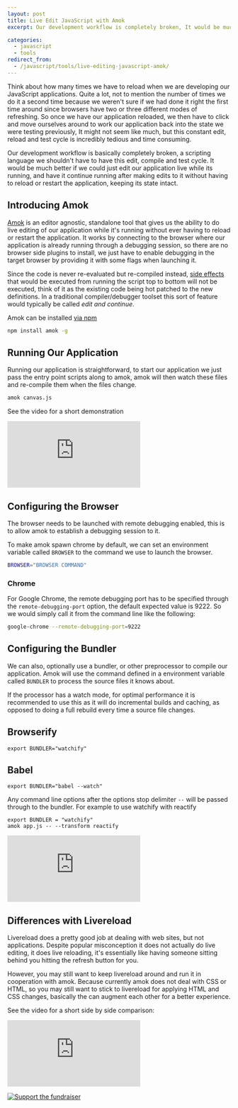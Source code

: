 ```yaml
---
layout: post
title: Live Edit JavaScript with Amok
excerpt: Our development workflow is completely broken, It would be much better if we could just edit our application live while its running, and have it continue running after editing without having to reload it nor losing its state.

categories:
  - javascript
  - tools
redirect_from:
  - /javascript/tools/live-editing-javascript-amok/
---
```

Think about how many times we have to reload when we are developing our JavaScript applications. Quite a lot, not to mention the number of times we do it a second time because we weren't sure if we had done it right the first time around since browsers have two or three different modes of refreshing. So once we have our application reloaded, we then have to click and move ourselves around to work our application back into the state we were testing previously, It might not seem like much, but this constant edit, reload and test cycle is incredibly tedious and time consuming.

Our development workflow is basically completely broken, a scripting language we shouldn't have to have this edit, compile and test cycle. It would be much better if we could just edit our application live while its running, and have it continue running after making edits to it without having to reload or restart the application, keeping its state intact.

## Introducing Amok

[Amok](https://github.com/caspervonb/amok) is an editor agnostic, standalone tool that gives us the ability to do live editing of our application while it's running without ever having to reload or restart the application. It works by connecting to the browser where our application is already running through a debugging session, so there are no browser side plugins to install, we just have to enable debugging in the target browser by providing it with some flags when launching it.

Since the code is never re-evaluated but re-compiled instead, [side effects](http://en.wikipedia.org/wiki/Side_effect_%28computer_science%29) that would be executed from running the script top to bottom will not be executed, think of it as the existing code being hot patched to the new definitions. In a traditional compiler/debugger toolset this sort of feature would typically be called *edit and continue*.

Amok can be installed [via npm](https://www.npmjs.com/package/amok)

```sh
npm install amok -g
```

## Running Our Application

Running our application is straightforward, to start our application we just pass the entry point scripts along to amok, amok will then watch these files and re-compile them when the files change.

```sh
amok canvas.js
```

See the video for a short demonstration

<div class="embed-container">
<iframe src="https://www.youtube.com/embed/xHXqyfkct2w?rel=0&amp;showinfo=0" frameborder="0" allowfullscreen></iframe>
</div>

## Configuring the Browser 

The browser needs to be launched with remote debugging enabled, this is to allow amok to establish a debugging session to it.

To make amok spawn chrome by default, we can set an environment variable called `BROWSER` to the command we use to launch the browser.

```sh
BROWSER="BROWSER COMMAND"
```

### Chrome

For Google Chrome, the remote debugging port has to be specified through the `remote-debugging-port` option, the default expected value is 9222. So we would simply call it from the command line like the following:

```sh
google-chrome --remote-debugging-port=9222
```

## Configuring the Bundler
We can also, optionally use a bundler, or other preprocessor to compile our application. Amok will use the command defined in a environment variable called `BUNDLER` to process the source files it knows about.

If the processor has a watch mode, for optimal performance it is recommended to use this as it will do incremental builds and caching, as opposed to doing a full rebuild every time a source file changes.

## Browserify

```
export BUNDLER="watchify"
```

## Babel

```
export BUNDLER="babel --watch"
```

Any command line options after the options stop delimiter `--` will be passed through to the bundler. For example to use watchify with reactify

```
export BUNDLER = "watchify"
amok app.js -- --transform reactify
```

<div class='embed-container'>
<iframe src="https://www.youtube.com/embed/-aWINzxCNW4?rel=0&amp;showinfo=0" frameborder="0" allowfullscreen></iframe>
</div>

## Differences with Livereload

Livereload does a pretty good job at dealing with web sites, but not applications. Despite popular misconception it does not actually do live editing, it does live reloading, it's essentially like having someone sitting behind you hitting the refresh button for you.

However, you may still want to keep livereload around and run it in cooperation with amok. Because currently amok does not deal with CSS or HTML, so you may still want to stick to livereload for applying HTML and CSS changes, basically the can augment each other for a better experience.

See the video for a short side by side comparison:

<div class='embed-container'>
<iframe src="https://www.youtube.com/embed/RcOFZ_zZOmU?rel=0&amp;showinfo=0" frameborder="0" allowfullscreen></iframe>
</div>

[![Support the fundraiser](https://cloud.githubusercontent.com/assets/157787/6731116/4a310ec6-ce7d-11e4-9866-1332f739da4b.png)](https://www.bountysource.com/fundraisers/682-amok-live-editing-javascript)
